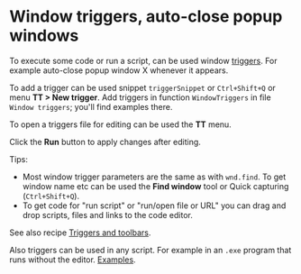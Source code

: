 # Window triggers, auto-close popup windows

To execute some code or run a script, can be used window [triggers](/api/Au.Triggers.ActionTriggers.html). For example auto-close popup window X whenever it appears.

To add a trigger can be used snippet `triggerSnippet` or `Ctrl+Shift+Q` or menu **TT > New trigger**. Add triggers in function `WindowTriggers` in file `Window triggers`; you'll find examples there.

To open a triggers file for editing can be used the **TT** menu.

Click the **Run** button to apply changes after editing.

Tips:

- Most window trigger parameters are the same as with `wnd.find`. To get window name etc can be used the **Find window** tool or Quick capturing (`Ctrl+Shift+Q`).
- To get code for "run script" or "run/open file or URL" you can drag and drop scripts, files and links to the code editor.

See also recipe [Triggers and toolbars](Script%20%27Triggers%20and%20toolbars%27.html).

Also triggers can be used in any script. For example in an `.exe` program that runs without the editor. [Examples](/api/Au.Triggers.ActionTriggers.html).